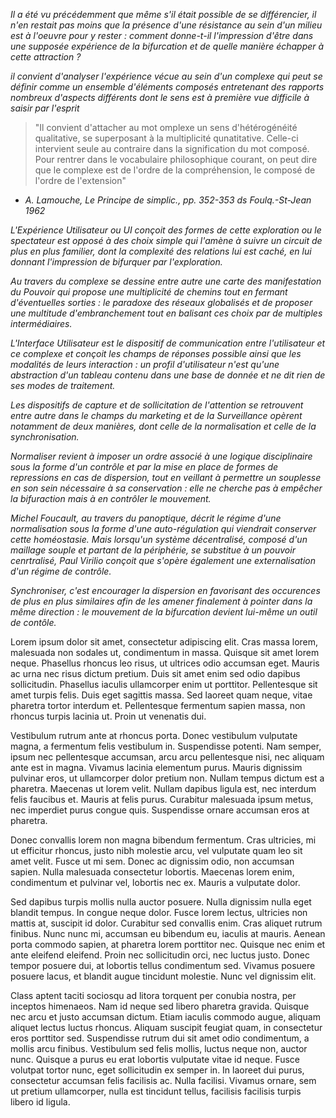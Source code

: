 *Il a été vu précédemment que même s'il était possible de se différencier, il n'en restait pas moins que la présence d'une résistance au sein d'un milieu est à l'oeuvre pour y rester : comment donne-t-il l'impression d'être dans une supposée expérience de la bifurcation et de quelle manière échapper à cette attraction ?*

*il convient d'analyser l'expérience vécue au sein d'un complexe qui peut se définir comme un ensemble d'éléments composés entretenant des rapports nombreux d'aspects différents dont le sens est à première vue difficile à saisir par l'esprit*

>"Il convient d'attacher au mot omplexe un sens d'hétérogénéité qualitative, se superposant à la multiplicité qunatitative. Celle-ci intervient seule au contraire dans la signification du mot composé. Pour rentrer dans le vocabulaire philosophique courant, on peut dire que le complexe est de l'ordre de la compréhension, le composé de l'ordre de l'extension"

* *A. Lamouche, Le Principe de simplic., pp. 352-353 ds Foulq.-St-Jean 1962*

*L'Expérience Utilisateur ou UI conçoit des formes de cette exploration ou le spectateur est opposé à des choix simple qui l'amène à suivre un circuit de plus en plus familier, dont la complexité des relations lui est caché, en lui donnant l'impression de bifurquer par l'exploration.*

*Au travers du complexe se dessine entre autre une carte des manifestation du Pouvoir qui propose une multiplicité de chemins tout en fermant d'éventuelles sorties : le paradoxe des réseaux globalisés et de proposer une multitude d'embranchement tout en balisant ces choix par de multiples intermédiaires.*

*L'Interface Utilisateur est le dispositif de communication entre l'utilisateur et ce complexe et conçoit les champs de réponses possible ainsi que les modalités de leurs interaction : un profil d'utilisateur n'est qu'une abstraction d'un tableau contenu dans une base de donnée et ne dit rien de ses modes de traitement.*

*Les dispositifs de capture et de sollicitation de l'attention se retrouvent entre autre dans le champs du marketing et de la Surveillance opèrent notamment de deux manières, dont celle de la normalisation et celle de la synchronisation.*

*Normaliser revient à imposer un ordre associé à une logique disciplinaire sous la forme d'un contrôle et par la mise en place de formes de repressions en cas de dispersion, tout en veillant à permettre un souplesse en son sein nécessaire à sa conservation : elle ne cherche pas à empêcher la bifuraction mais à en contrôler le mouvement.*

*Michel Foucault, au travers du panoptique, décrit le régime d'une normalisation sous la forme d'une auto-régulation qui viendrait conserver cette homéostasie. Mais lorsqu'un système décentralisé, composé d'un maillage souple et partant de la périphérie, se substitue à un pouvoir cenrtralisé, Paul Virilio conçoit que s'opère également une externalisation d'un régime de contrôle.*

*Synchroniser, c'est encourager la dispersion en favorisant des occurences de plus en plus similaires afin de les amener finalement à pointer dans la même direction : le mouvement de la bifurcation devient lui-même un outil de contôle.*

Lorem ipsum dolor sit amet, consectetur adipiscing elit. Cras massa lorem, malesuada non sodales ut, condimentum in massa. Quisque sit amet lorem neque. Phasellus rhoncus leo risus, ut ultrices odio accumsan eget. Mauris ac urna nec risus dictum pretium. Duis sit amet enim sed odio dapibus sollicitudin. Phasellus iaculis ullamcorper enim ut porttitor. Pellentesque sit amet turpis felis. Duis eget sagittis massa. Sed laoreet quam neque, vitae pharetra tortor interdum et. Pellentesque fermentum sapien massa, non rhoncus turpis lacinia ut. Proin ut venenatis dui.

Vestibulum rutrum ante at rhoncus porta. Donec vestibulum vulputate magna, a fermentum felis vestibulum in. Suspendisse potenti. Nam semper, ipsum nec pellentesque accumsan, arcu arcu pellentesque nisi, nec aliquam ante est in magna. Vivamus lacinia elementum purus. Mauris dignissim pulvinar eros, ut ullamcorper dolor pretium non. Nullam tempus dictum est a pharetra. Maecenas ut lorem velit. Nullam dapibus ligula est, nec interdum felis faucibus et. Mauris at felis purus. Curabitur malesuada ipsum metus, nec imperdiet purus congue quis. Suspendisse ornare accumsan eros at pharetra.

Donec convallis lorem non magna bibendum fermentum. Cras ultricies, mi ut efficitur rhoncus, justo nibh molestie arcu, vel vulputate quam leo sit amet velit. Fusce ut mi sem. Donec ac dignissim odio, non accumsan sapien. Nulla malesuada consectetur lobortis. Maecenas lorem enim, condimentum et pulvinar vel, lobortis nec ex. Mauris a vulputate dolor.

Sed dapibus turpis mollis nulla auctor posuere. Nulla dignissim nulla eget blandit tempus. In congue neque dolor. Fusce lorem lectus, ultricies non mattis at, suscipit id dolor. Curabitur sed convallis enim. Cras aliquet rutrum finibus. Nunc nunc mi, accumsan eu bibendum eu, iaculis at mauris. Aenean porta commodo sapien, at pharetra lorem porttitor nec. Quisque nec enim et ante eleifend eleifend. Proin nec sollicitudin orci, nec luctus justo. Donec tempor posuere dui, at lobortis tellus condimentum sed. Vivamus posuere posuere lacus, et blandit augue tincidunt molestie. Nunc vel dignissim elit.

Class aptent taciti sociosqu ad litora torquent per conubia nostra, per inceptos himenaeos. Nam id neque sed libero pharetra gravida. Quisque nec arcu et justo accumsan dictum. Etiam iaculis commodo augue, aliquam aliquet lectus luctus rhoncus. Aliquam suscipit feugiat quam, in consectetur eros porttitor sed. Suspendisse rutrum dui sit amet odio condimentum, a mollis arcu finibus. Vestibulum sed felis mollis, luctus neque non, auctor nunc. Quisque a purus eu erat lobortis vulputate vitae id neque. Fusce volutpat tortor nunc, eget sollicitudin ex semper in. In laoreet dui purus, consectetur accumsan felis facilisis ac. Nulla facilisi. Vivamus ornare, sem ut pretium ullamcorper, nulla est tincidunt tellus, facilisis facilisis turpis libero id ligula.
